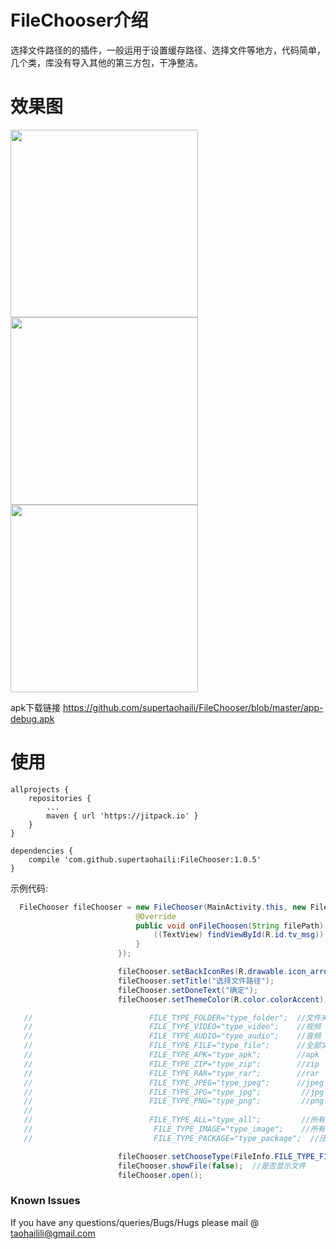 # FileChooser介绍

选择文件路径的的插件，一般运用于设置缓存路径、选择文件等地方，代码简单，几个类，库没有导入其他的第三方包，干净整洁。




# 效果图

 <img src="https://github.com/supertaohaili/FileChooser/blob/master/S80110-113122.jpg" width="300"><img src="https://github.com/supertaohaili/FileChooser/blob/master/S80110-113111.jpg" width="300"><img src="https://github.com/supertaohaili/FileChooser/blob/master/S80110-113143.jpg" width="300">


apk下载链接
<a href="https://github.com/supertaohaili/FileChooser/blob/master/app-debug.apk">https://github.com/supertaohaili/FileChooser/blob/master/app-debug.apk</a></p>

# 使用
```
allprojects {
	repositories {
		...
		maven { url 'https://jitpack.io' }
	}
}

dependencies {
    compile 'com.github.supertaohaili:FileChooser:1.0.5'
}
```

示例代码:
``` java
  FileChooser fileChooser = new FileChooser(MainActivity.this, new FileChooser.FileChoosenListener() {
                            @Override
                            public void onFileChoosen(String filePath) {
                                ((TextView) findViewById(R.id.tv_msg)).setText(filePath);
                            }
                        });

                        fileChooser.setBackIconRes(R.drawable.icon_arrow);
                        fileChooser.setTitle("选择文件路径");
                        fileChooser.setDoneText("确定");
                        fileChooser.setThemeColor(R.color.colorAccent);

   //                          FILE_TYPE_FOLDER="type_folder";  //文件夹
   //                          FILE_TYPE_VIDEO="type_video";    //视频
   //                          FILE_TYPE_AUDIO="type_audio";    //音频
   //                          FILE_TYPE_FILE="type_file";      //全部文件
   //                          FILE_TYPE_APK="type_apk";        //apk
   //                          FILE_TYPE_ZIP="type_zip";        //zip
   //                          FILE_TYPE_RAR="type_rar";        //rar
   //                          FILE_TYPE_JPEG="type_jpeg";      //jpeg
   //                          FILE_TYPE_JPG="type_jpg";         //jpg
   //                          FILE_TYPE_PNG="type_png";         //png
   //
   //                          FILE_TYPE_ALL="type_all";         //所有文件
   //                           FILE_TYPE_IMAGE="type_image";    //所有图片
   //                           FILE_TYPE_PACKAGE="type_package";  //压缩包

                        fileChooser.setChooseType(FileInfo.FILE_TYPE_FILE);
                        fileChooser.showFile(false);  //是否显示文件
                        fileChooser.open();
```

### Known Issues
If you have any questions/queries/Bugs/Hugs please mail @
taohailili@gmail.com
